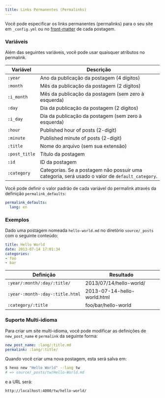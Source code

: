 ```yaml
---
title: Links Permanentes (Permalinks)
---
```


Você pode especificar os links permanentes (permalinks) para o seu site em `_config.yml` ou no [front-matter](front-matter.html) de cada postagem.

### Variáveis

Além das seguintes variáveis, você pode usar quaisquer atributos no permalink.

Variável | Descrição
--- | ---
`:year` | Ano da publicação da postagem (4 dígitos)
`:month` | Mês da publicação da postagem (2 dígitos)
`:i_month` | Mês da publicação da postagem (sem zero à esquerda)
`:day` | Dia da publicação da postagem (2 dígitos)
`:i_day` | Dia da publicação da postagem (sem zero à esquerda)
`:hour` | Published hour of posts (2-digit)
`:minute` | Published minute of posts (2-digit)
`:title` | Nome do arquivo (sem sua extensão)
`:post_title` | Título da postagem
`:id` | ID da postagem
`:category` | Categorias. Se a postagem não possuir uma categoria, será usado o valor de `default_category`.

Você pode definir o valor padrão de cada variável do permalink através da definição `permalink_defaults`:

``` yaml
permalink_defaults:
  lang: en
```

### Exemplos

Dado uma postagem nomeada `hello-world.md` no diretório `source/_posts` com o seguinte conteúdo:

``` yaml
title: Hello World
date: 2013-07-14 17:01:34
categories:
- foo
- bar
```

Definição | Resultado
--- | ---
`:year/:month/:day/:title/` | 2013/07/14/hello-world/
`:year-:month-:day-:title.html` | 2013-07-14-hello-world.html
`:category/:title` | foo/bar/hello-world

### Suporte Multi-idioma

Para criar um site multi-idioma, você pode modificar as definições de `new_post_name` e `permalink` da seguinte forma:

``` yaml
new_post_name: :lang/:title.md
permalink: :lang/:title/
```

Quando você criar uma nova postagem, esta será salva em:

``` bash
$ hexo new "Hello World" --lang tw
# => source/_posts/tw/Hello-World.md
```

e a URL será:

``` plain
http://localhost:4000/tw/hello-world/
```
